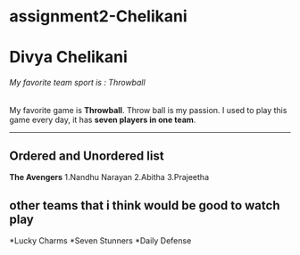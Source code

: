 # assignment2-Chelikani
# Divya Chelikani
###### My favorite team sport is : Throwball
My favorite game is **Throwball**. Throw ball is my passion. I used to play this game every day, it has **seven players in one team**. 

---

## Ordered and Unordered list
**The Avengers**
 1.Nandhu Narayan
 2.Abitha
 3.Prajeetha

 ## other teams that i think would be good to watch play
 *Lucky Charms
 *Seven Stunners
 *Daily Defense


